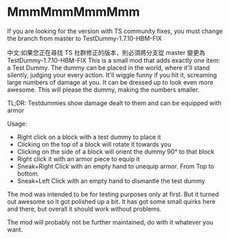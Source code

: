MmmMmmMmmMmm
=========
If you are looking for the version with TS community fixes, you must change the branch from master to TestDummy-1.7.10-HBM-FIX

中文:如果您正在尋找 TS 社群修正的版本，則必須將分支從 master 變更為 TestDummy-1.7.10-HBM-FIX
This is a small mod that adds exactly one item: a Test Dummy.
The dummy can be placed in the world, where it'll stand silently, judging your every action. It'll wiggle funny if you hit it, screaming large numbers of damage at you. It can be dressed up to look even more awesome. This will please the dummy, making the numbers smaller.

TL;DR: Testdummies show damage dealt to them and can be equipped with armor

Usage:
* Right click on a block with a test dummy to place it
* Clicking on the top of a block will rotate it towards you
* Clicking on the side of a block will orient the dummy 90° to that block
* Right click it with an armor piece to equip it
* Sneak+Right Click with an empty hand to unequip armor. From Top to bottom.
* Sneak+Left Click with an empty hand to dismantle the test dummy

The mod was intended to be for testing purposes only at first. But it turned out awesome so it got polished up a bit. It has got some small quirks here and there, but overall it should work without problems.


The mod will probably not be further maintained, do with it whatever you want.
